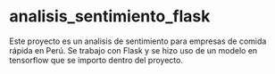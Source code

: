 # analisis_sentimiento_flask

Este proyecto es un analisis de sentimiento para empresas de comida rápida en Perú. Se trabajo con Flask y se hizo uso de un modelo en tensorflow que se importo dentro del proyecto.

